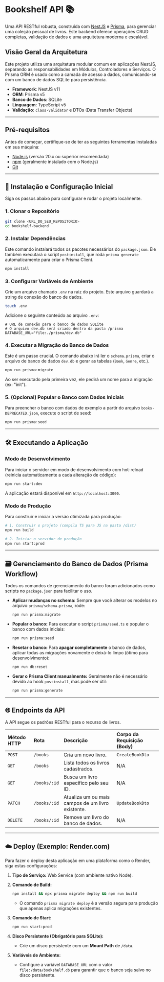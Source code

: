 # Bookshelf API 📚

Uma API RESTful robusta, construída com [NestJS](https://nestjs.com/) e [Prisma](https://www.prisma.io/), para gerenciar uma coleção pessoal de livros. Este backend oferece operações CRUD completas, validação de dados e uma arquitetura moderna e escalável.

## Visão Geral da Arquitetura

Este projeto utiliza uma arquitetura modular comum em aplicações NestJS, separando as responsabilidades em Módulos, Controladores e Serviços. O Prisma ORM é usado como a camada de acesso a dados, comunicando-se com um banco de dados SQLite para persistência.

- **Framework**: NestJS v11
- **ORM**: Prisma v5
- **Banco de Dados**: SQLite
- **Linguagem**: TypeScript v5
- **Validação**: `class-validator` e DTOs (Data Transfer Objects)

---

## Pré-requisitos

Antes de começar, certifique-se de ter as seguintes ferramentas instaladas em sua máquina:

- [Node.js](https://nodejs.org/) (versão 20.x ou superior recomendada)
- [npm](https://www.npmjs.com/) (geralmente instalado com o Node.js)
- [Git](https://git-scm.com/)

---

## 🚀 Instalação e Configuração Inicial

Siga os passos abaixo para configurar e rodar o projeto localmente.

### 1\. Clonar o Repositório

```bash
git clone <URL_DO_SEU_REPOSITORIO>
cd bookshelf-backend
```

### 2\. Instalar Dependências

Este comando instalará todos os pacotes necessários do `package.json`. Ele também executará o script `postinstall`, que roda `prisma generate` automaticamente para criar o Prisma Client.

```bash
npm install
```

### 3\. Configurar Variáveis de Ambiente

Crie um arquivo chamado `.env` na raiz do projeto. Este arquivo guardará a string de conexão do banco de dados.

```bash
touch .env
```

Adicione o seguinte conteúdo ao arquivo `.env`:

```env
# URL de conexão para o banco de dados SQLite
# O arquivo dev.db será criado dentro da pasta /prisma
DATABASE_URL="file:./prisma/dev.db"
```

### 4\. Executar a Migração do Banco de Dados

Este é um passo crucial. O comando abaixo irá ler o `schema.prisma`, criar o arquivo de banco de dados `dev.db` e gerar as tabelas (`Book`, `Genre`, etc.).

```bash
npm run prisma:migrate
```

Ao ser executado pela primeira vez, ele pedirá um nome para a migração (ex: "init").

### 5\. (Opcional) Popular o Banco com Dados Iniciais

Para preencher o banco com dados de exemplo a partir do arquivo `books-DEPRECATED.json`, execute o script de seed:

```bash
npm run prisma:seed
```

---

## 🛠️ Executando a Aplicação

### Modo de Desenvolvimento

Para iniciar o servidor em modo de desenvolvimento com hot-reload (reinicia automaticamente a cada alteração de código):

```bash
npm run start:dev
```

A aplicação estará disponível em `http://localhost:3000`.

### Modo de Produção

Para construir e iniciar a versão otimizada para produção:

```bash
# 1. Construir o projeto (compila TS para JS na pasta /dist)
npm run build

# 2. Iniciar o servidor de produção
npm run start:prod
```

---

## 🗃️ Gerenciamento do Banco de Dados (Prisma Workflow)

Todos os comandos de gerenciamento do banco foram adicionados como scripts no `package.json` para facilitar o uso.

- **Aplicar mudanças no schema:** Sempre que você alterar os modelos no arquivo `prisma/schema.prisma`, rode:

  ```bash
  npm run prisma:migrate
  ```

- **Popular o banco:** Para executar o script `prisma/seed.ts` e popular o banco com dados iniciais:

  ```bash
  npm run prisma:seed
  ```

- **Resetar o banco:** Para **apagar completamente** o banco de dados, aplicar todas as migrações novamente e deixá-lo limpo (ótimo para desenvolvimento):

  ```bash
  npm run db:reset
  ```

- **Gerar o Prisma Client manualmente:** Geralmente não é necessário devido ao hook `postinstall`, mas pode ser útil:

  ```bash
  npm run prisma:generate
  ```

---

## 🌐 Endpoints da API

A API segue os padrões RESTful para o recurso de livros.

| Método HTTP | Rota         | Descrição                                         | Corpo da Requisição (Body) |
| :---------- | :----------- | :------------------------------------------------ | :------------------------- |
| `POST`      | `/books`     | Cria um novo livro.                               | `CreateBookDto`            |
| `GET`       | `/books`     | Lista todos os livros cadastrados.                | N/A                        |
| `GET`       | `/books/:id` | Busca um livro específico pelo seu ID.            | N/A                        |
| `PATCH`     | `/books/:id` | Atualiza um ou mais campos de um livro existente. | `UpdateBookDto`            |
| `DELETE`    | `/books/:id` | Remove um livro do banco de dados.                | N/A                        |

---

## ☁️ Deploy (Exemplo: Render.com)

Para fazer o deploy desta aplicação em uma plataforma como o Render, siga estas configurações:

1.  **Tipo de Serviço:** Web Service (com ambiente nativo Node).
2.  **Comando de Build:**

    ```bash
    npm install && npx prisma migrate deploy && npm run build
    ```

    - O comando `prisma migrate deploy` é a versão segura para produção que apenas aplica migrações existentes.

3.  **Comando de Start:**
    ```bash
    npm run start:prod
    ```
4.  **Disco Persistente (Obrigatório para SQLite):**
    - Crie um disco persistente com um **Mount Path** de `/data`.
5.  **Variáveis de Ambiente:**
    - Configure a variável `DATABASE_URL` com o valor `file:/data/bookshelf.db` para garantir que o banco seja salvo no disco persistente.
